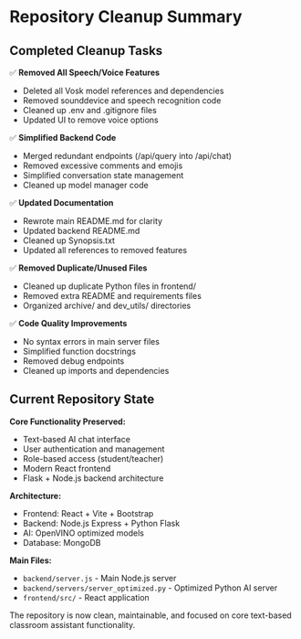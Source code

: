 # Repository Cleanup Summary

## Completed Cleanup Tasks

✅ **Removed All Speech/Voice Features**
- Deleted all Vosk model references and dependencies
- Removed sounddevice and speech recognition code
- Cleaned up .env and .gitignore files
- Updated UI to remove voice options

✅ **Simplified Backend Code**
- Merged redundant endpoints (/api/query into /api/chat)
- Removed excessive comments and emojis
- Simplified conversation state management
- Cleaned up model manager code

✅ **Updated Documentation**
- Rewrote main README.md for clarity
- Updated backend README.md
- Cleaned up Synopsis.txt
- Updated all references to removed features

✅ **Removed Duplicate/Unused Files**
- Cleaned up duplicate Python files in frontend/
- Removed extra README and requirements files
- Organized archive/ and dev_utils/ directories

✅ **Code Quality Improvements**
- No syntax errors in main server files
- Simplified function docstrings
- Removed debug endpoints
- Cleaned up imports and dependencies

## Current Repository State

**Core Functionality Preserved:**
- Text-based AI chat interface
- User authentication and management
- Role-based access (student/teacher)
- Modern React frontend
- Flask + Node.js backend architecture

**Architecture:**
- Frontend: React + Vite + Bootstrap
- Backend: Node.js Express + Python Flask
- AI: OpenVINO optimized models
- Database: MongoDB

**Main Files:**
- `backend/server.js` - Main Node.js server
- `backend/servers/server_optimized.py` - Optimized Python AI server
- `frontend/src/` - React application

The repository is now clean, maintainable, and focused on core text-based classroom assistant functionality.
